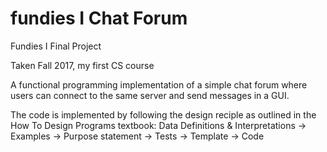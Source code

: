 # fundies I Chat Forum
Fundies I Final Project

Taken Fall 2017, my first CS course 

A functional programming implementation of a simple chat forum where users can connect to the same server and send messages in a GUI.

The code is implemented by following the design reciple as outlined in the How To Design Programs textbook:
Data Definitions & Interpretations -> Examples -> Purpose statement -> Tests -> Template -> Code

